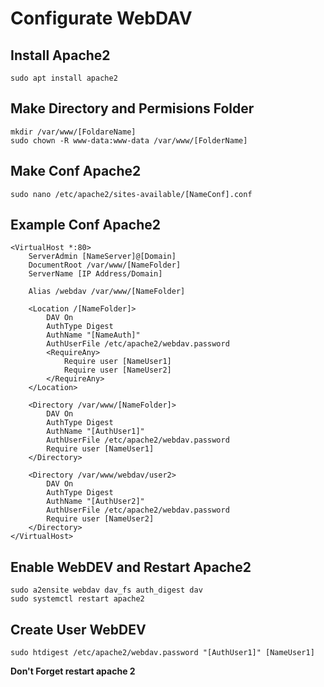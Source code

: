 # Configurate WebDAV
## Install Apache2
```
sudo apt install apache2
```

## Make Directory and Permisions Folder
```
mkdir /var/www/[FoldareName]
sudo chown -R www-data:www-data /var/www/[FolderName]
```

## Make Conf Apache2
```
sudo nano /etc/apache2/sites-available/[NameConf].conf
```

## Example Conf Apache2
```
<VirtualHost *:80>
    ServerAdmin [NameServer]@[Domain]
    DocumentRoot /var/www/[NameFolder]
    ServerName [IP Address/Domain]

    Alias /webdav /var/www/[NameFolder]

    <Location /[NameFolder]>
        DAV On
        AuthType Digest
        AuthName "[NameAuth]"
        AuthUserFile /etc/apache2/webdav.password
        <RequireAny>
            Require user [NameUser1]
            Require user [NameUser2]
        </RequireAny>
    </Location>

    <Directory /var/www/[NameFolder]>
        DAV On
        AuthType Digest
        AuthName "[AuthUser1]"
        AuthUserFile /etc/apache2/webdav.password
        Require user [NameUser1]
    </Directory>

    <Directory /var/www/webdav/user2>
        DAV On
        AuthType Digest
        AuthName "[AuthUser2]"
        AuthUserFile /etc/apache2/webdav.password
        Require user [NameUser2]
    </Directory>
</VirtualHost>
```

## Enable WebDEV and Restart Apache2
```
sudo a2ensite webdav dav_fs auth_digest dav
sudo systemctl restart apache2
```

## Create User WebDEV
```
sudo htdigest /etc/apache2/webdav.password "[AuthUser1]" [NameUser1]
```
<b> Don't Forget restart apache 2 </b>
